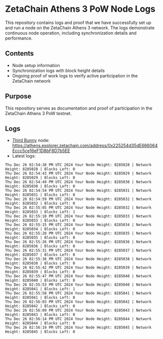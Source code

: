 # ZetaChain Athens 3 PoW Node Logs
This repository contains logs and proof that we have successfully set up and run a node on the ZetaChain Athens 3 network. The logs demonstrate continuous node operation, including synchronization details and performance.

## Contents
- Node setup information
- Synchronization logs with block height details
- Ongoing proof of work logs to verify active participation in the ZetaChain network

## Purpose
This repository serves as documentation and proof of participation in the ZetaChain Athens 3 PoW testnet.

## Logs

- [Third Bunny](https://thirdbunny.xyz/) node: https://athens.explorer.zetachain.com/address/0x225254d35dE666064Eccc5ce16eF1D8bF8D7b5EE
- Latest logs:
```
Thu Dec 26 02:54:38 PM UTC 2024 Your Node Height: 8285028 | Network Height: 8285028 | Blocks Left: 0
Thu Dec 26 02:54:43 PM UTC 2024 Your Node Height: 8285029 | Network Height: 8285029 | Blocks Left: 0
Thu Dec 26 02:54:49 PM UTC 2024 Your Node Height: 8285030 | Network Height: 8285030 | Blocks Left: 0
Thu Dec 26 02:54:54 PM UTC 2024 Your Node Height: 8285031 | Network Height: 8285031 | Blocks Left: 0
Thu Dec 26 02:54:59 PM UTC 2024 Your Node Height: 8285032 | Network Height: 8285032 | Blocks Left: 0
Thu Dec 26 02:55:05 PM UTC 2024 Your Node Height: 8285032 | Network Height: 8285033 | Blocks Left: 1
Thu Dec 26 02:55:10 PM UTC 2024 Your Node Height: 8285033 | Network Height: 8285033 | Blocks Left: 0
Thu Dec 26 02:55:15 PM UTC 2024 Your Node Height: 8285034 | Network Height: 8285034 | Blocks Left: 0
Thu Dec 26 02:55:20 PM UTC 2024 Your Node Height: 8285035 | Network Height: 8285035 | Blocks Left: 0
Thu Dec 26 02:55:26 PM UTC 2024 Your Node Height: 8285036 | Network Height: 8285036 | Blocks Left: 0
Thu Dec 26 02:55:31 PM UTC 2024 Your Node Height: 8285037 | Network Height: 8285037 | Blocks Left: 0
Thu Dec 26 02:55:36 PM UTC 2024 Your Node Height: 8285038 | Network Height: 8285038 | Blocks Left: 0
Thu Dec 26 02:55:42 PM UTC 2024 Your Node Height: 8285039 | Network Height: 8285039 | Blocks Left: 0
Thu Dec 26 02:55:47 PM UTC 2024 Your Node Height: 8285040 | Network Height: 8285040 | Blocks Left: 0
Thu Dec 26 02:55:53 PM UTC 2024 Your Node Height: 8285040 | Network Height: 8285041 | Blocks Left: 1
Thu Dec 26 02:55:58 PM UTC 2024 Your Node Height: 8285041 | Network Height: 8285041 | Blocks Left: 0
Thu Dec 26 02:56:03 PM UTC 2024 Your Node Height: 8285042 | Network Height: 8285042 | Blocks Left: 0
Thu Dec 26 02:56:09 PM UTC 2024 Your Node Height: 8285043 | Network Height: 8285043 | Blocks Left: 0
Thu Dec 26 02:56:14 PM UTC 2024 Your Node Height: 8285044 | Network Height: 8285044 | Blocks Left: 0
Thu Dec 26 02:56:19 PM UTC 2024 Your Node Height: 8285045 | Network Height: 8285045 | Blocks Left: 0
```

